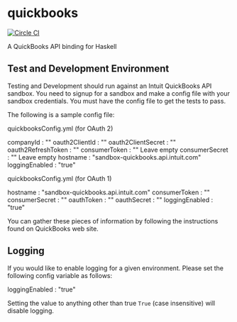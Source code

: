 quickbooks
==========

[![Circle CI](https://circleci.com/gh/plow-technologies/quickbooks.svg?style=svg&circle-token=d573550f3617f3cede51f39d9c58125c0644aecc)](https://circleci.com/gh/plow-technologies/quickbooks)

A QuickBooks API binding for Haskell

Test and Development Environment
--------------------------------

Testing and Development should run against an Intuit QuickBooks API sandbox. You need to signup for a sandbox and make a config file with your sandbox credentials. You must have the config file to get the tests to pass.

The following is a sample config file:

quickbooksConfig.yml (for OAuth 2)

companyId           : ""
oauth2ClientId      : ""
oauth2ClientSecret  : ""
oauth2RefreshToken  : ""
consumerToken       : "" Leave empty
consumerSecret      : "" Leave empty
hostname            : "sandbox-quickbooks.api.intuit.com"
loggingEnabled      : "true"

quickbooksConfig.yml (for OAuth 1)

hostname            : "sandbox-quickbooks.api.intuit.com"
consumerToken       : ""
consumerSecret      : ""
oauthToken          : ""
oauthSecret         : ""
loggingEnabled      : "true"

You can gather these pieces of information by following the instructions found on QuickBooks web site.

Logging
-------

If you would like to enable logging for a given environment. Please set the following config variable as follows:

loggingEnabled : "true"

Setting the value to anything other than true `True` (case insensitive) will disable logging.



